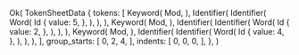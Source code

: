 Ok(
    TokenSheetData {
        tokens: [
            Keyword(
                Mod,
            ),
            Identifier(
                Identifier(
                    Word(
                        Id {
                            value: 5,
                        },
                    ),
                ),
            ),
            Keyword(
                Mod,
            ),
            Identifier(
                Identifier(
                    Word(
                        Id {
                            value: 2,
                        },
                    ),
                ),
            ),
            Keyword(
                Mod,
            ),
            Identifier(
                Identifier(
                    Word(
                        Id {
                            value: 4,
                        },
                    ),
                ),
            ),
        ],
        group_starts: [
            0,
            2,
            4,
        ],
        indents: [
            0,
            0,
            0,
        ],
    },
)